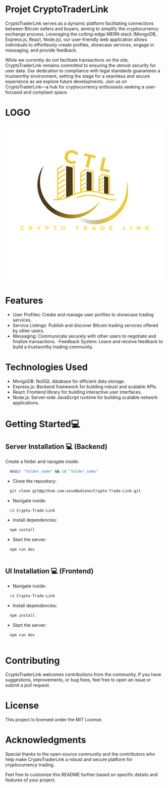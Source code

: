 # Projet CryptoTraderLink
CryptoTraderLink serves as a dynamic platform facilitating connections between Bitcoin sellers and buyers, aiming to simplify the cryptocurrency exchange process. Leveraging the cutting-edge MERN stack (MongoDB, Express.js, React, Node.js), our user-friendly web application allows individuals to effortlessly create profiles, showcase services, engage in messaging, and provide feedback.

While we currently do not facilitate transactions on the site, CryptoTraderLink remains committed to ensuring the utmost security for user data. Our dedication to compliance with legal standards guarantees a trustworthy environment, setting the stage for a seamless and secure experience as we explore future developments. Join us on CryptoTraderLink—a hub for cryptocurrency enthusiasts seeking a user-focused and compliant space.

# LOGO
<p align="center">
<img src="./Crypto-Trade-Link/src/assets/crypto-trade-link.png" width="500" alt="accessibility text">
</p>

# Features
- User Profiles: Create and manage user profiles to showcase trading services.
- Service Listings: Publish and discover Bitcoin trading services offered by other users.
- Messaging: Communicate securely with other users to negotiate and finalize transactions.
-Feedback System: Leave and receive feedback to build a trustworthy trading community.

# Technologies Used
- MongoDB: NoSQL database for efficient data storage.
- Express.js: Backend framework for building robust and scalable APIs.
- React: Frontend library for building interactive user interfaces.
- Node.js: Server-side JavaScript runtime for building scalable network applications.

#  Getting Started💻 
## Server Installation 💻 (Backend)
Create a folder and navigate inside:
```bash
  mkdir "folder_name" && cd "folder_name"
```
- Clone the repository: 

```bash
  git clone git@github.com:asseBadiane/Crypto-Trade-Link.git
```  
- Navigate inside: 

```bash
  cd Crypto-Trade-Link
```
- Install dependencies: 

```bash
  npm install 
```    
- Start the server:

```bash
  npm run dev
  
```

## UI Installation 💻 (Frontend)
- Navigate inside:

```bash
  cd Crypto-Trade-Link
```
- Install dependencies:

```bash
  npm install 
```    
- Start the server: 

```bash
  npm run dev
  
```
# Contributing
CryptoTraderLink welcomes contributions from the community. If you have suggestions, improvements, or bug fixes, feel free to open an issue or submit a pull request.

# License
This project is licensed under the MIT License.

# Acknowledgments
Special thanks to the open-source community and the contributors who help make CryptoTraderLink a robust and secure platform for cryptocurrency trading.

Feel free to customize this README further based on specific details and features of your project.
